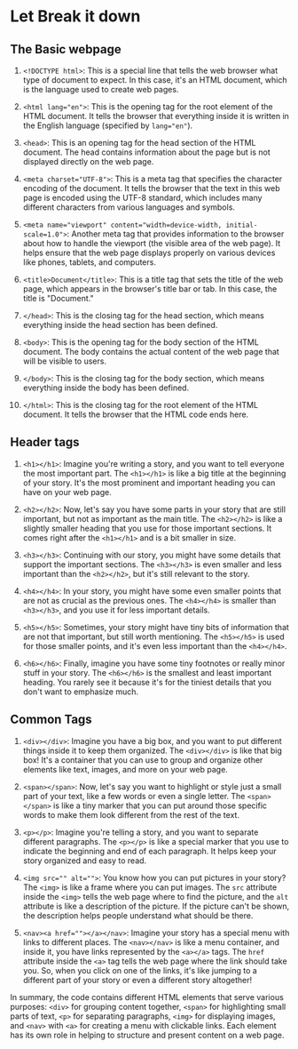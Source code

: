 # Let Break it down

## The Basic webpage

1. `<!DOCTYPE html>`: This is a special line that tells the web browser what type of document to expect. In this case, it's an HTML document, which is the language used to create web pages.

2. `<html lang="en">`: This is the opening tag for the root element of the HTML document. It tells the browser that everything inside it is written in the English language (specified by `lang="en"`).

3. `<head>`: This is an opening tag for the head section of the HTML document. The head contains information about the page but is not displayed directly on the web page.

4. `<meta charset="UTF-8">`: This is a meta tag that specifies the character encoding of the document. It tells the browser that the text in this web page is encoded using the UTF-8 standard, which includes many different characters from various languages and symbols.

5. `<meta name="viewport" content="width=device-width, initial-scale=1.0">`: Another meta tag that provides information to the browser about how to handle the viewport (the visible area of the web page). It helps ensure that the web page displays properly on various devices like phones, tablets, and computers.

6. `<title>Document</title>`: This is a title tag that sets the title of the web page, which appears in the browser's title bar or tab. In this case, the title is "Document."

7. `</head>`: This is the closing tag for the head section, which means everything inside the head section has been defined.

8. `<body>`: This is the opening tag for the body section of the HTML document. The body contains the actual content of the web page that will be visible to users.

9. `</body>`: This is the closing tag for the body section, which means everything inside the body has been defined.

10. `</html>`: This is the closing tag for the root element of the HTML document. It tells the browser that the HTML code ends here.


## Header tags

1. `<h1></h1>`: Imagine you're writing a story, and you want to tell everyone the most important part. The `<h1></h1>` is like a big title at the beginning of your story. It's the most prominent and important heading you can have on your web page.

2. `<h2></h2>`: Now, let's say you have some parts in your story that are still important, but not as important as the main title. The `<h2></h2>` is like a slightly smaller heading that you use for those important sections. It comes right after the `<h1></h1>` and is a bit smaller in size.

3. `<h3></h3>`: Continuing with our story, you might have some details that support the important sections. The `<h3></h3>` is even smaller and less important than the `<h2></h2>`, but it's still relevant to the story.

4. `<h4></h4>`: In your story, you might have some even smaller points that are not as crucial as the previous ones. The `<h4></h4>` is smaller than `<h3></h3>`, and you use it for less important details.

5. `<h5></h5>`: Sometimes, your story might have tiny bits of information that are not that important, but still worth mentioning. The `<h5></h5>` is used for those smaller points, and it's even less important than the `<h4></h4>`.

6. `<h6></h6>`: Finally, imagine you have some tiny footnotes or really minor stuff in your story. The `<h6></h6>` is the smallest and least important heading. You rarely see it because it's for the tiniest details that you don't want to emphasize much.


## Common Tags

1. `<div></div>`: Imagine you have a big box, and you want to put different things inside it to keep them organized. The `<div></div>` is like that big box! It's a container that you can use to group and organize other elements like text, images, and more on your web page.

2. `<span></span>`: Now, let's say you want to highlight or style just a small part of your text, like a few words or even a single letter. The `<span></span>` is like a tiny marker that you can put around those specific words to make them look different from the rest of the text.

3. `<p></p>`: Imagine you're telling a story, and you want to separate different paragraphs. The `<p></p>` is like a special marker that you use to indicate the beginning and end of each paragraph. It helps keep your story organized and easy to read.

4. `<img src="" alt="">`: You know how you can put pictures in your story? The `<img>` is like a frame where you can put images. The `src` attribute inside the `<img>` tells the web page where to find the picture, and the `alt` attribute is like a description of the picture. If the picture can't be shown, the description helps people understand what should be there.

5. `<nav><a href=""></a></nav>`: Imagine your story has a special menu with links to different places. The `<nav></nav>` is like a menu container, and inside it, you have links represented by the `<a></a>` tags. The `href` attribute inside the `<a>` tag tells the web page where the link should take you. So, when you click on one of the links, it's like jumping to a different part of your story or even a different story altogether!

In summary, the code contains different HTML elements that serve various purposes: `<div>` for grouping content together, `<span>` for highlighting small parts of text, `<p>` for separating paragraphs, `<img>` for displaying images, and `<nav>` with `<a>` for creating a menu with clickable links. Each element has its own role in helping to structure and present content on a web page.